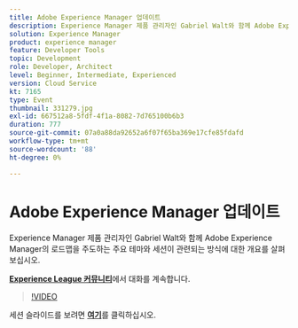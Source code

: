```yaml
---
title: Adobe Experience Manager 업데이트
description: Experience Manager 제품 관리자인 Gabriel Walt와 함께 Adobe Experience Manager의 로드맵을 주도하는 주요 테마와 세션이 관련되는 방식에 대한 개요를 살펴보십시오. 이 세션은 Adobe Developers Live 컨텐츠 이벤트의 일부로 전달되었습니다.
solution: Experience Manager
product: experience manager
feature: Developer Tools
topic: Development
role: Developer, Architect
level: Beginner, Intermediate, Experienced
version: Cloud Service
kt: 7165
type: Event
thumbnail: 331279.jpg
exl-id: 667512a8-5fdf-4f1a-8082-7d765100b6b3
duration: 777
source-git-commit: 07a0a88da92652a6f07f65ba369e17cfe85fdafd
workflow-type: tm+mt
source-wordcount: '88'
ht-degree: 0%

---
```


# Adobe Experience Manager 업데이트

Experience Manager 제품 관리자인 Gabriel Walt와 함께 Adobe Experience Manager의 로드맵을 주도하는 주요 테마와 세션이 관련되는 방식에 대한 개요를 살펴보십시오.

**[Experience League 커뮤니티](https://adobe.ly/36Yd3v6)**&#x200B;에서 대화를 계속합니다.

>[!VIDEO](https://video.tv.adobe.com/v/331279/?quality=12&learn=on&hidetitle=true)

세션 슬라이드를 보려면 **[여기](/help/adobe-developers-live/assets/experience-manager-updates.pdf)**&#x200B;를 클릭하십시오.
